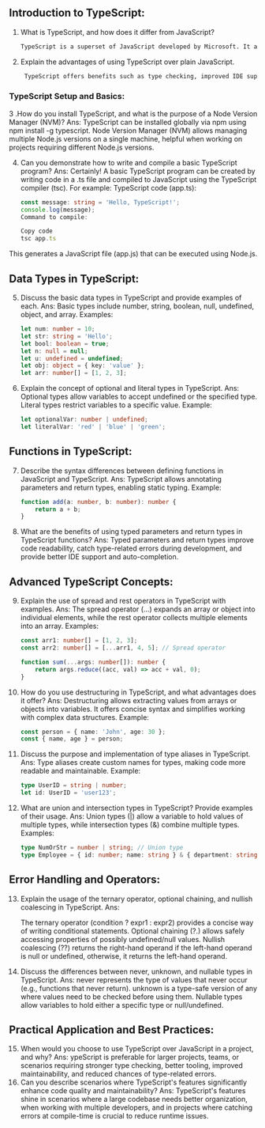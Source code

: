 ## Introduction to TypeScript:
1. What is TypeScript, and how does it differ from JavaScript?
   
    ```markdown
    TypeScript is a superset of JavaScript developed by Microsoft. It adds optional static typing, enhanced tooling, and better code organization features. TypeScript code needs to be transpiled into JavaScript to run in browsers.

2. Explain the advantages of using TypeScript over plain JavaScript.
   ```markdown
    TypeScript offers benefits such as type checking, improved IDE support, better tooling for larger projects, increased code maintainability, early error detection, and improved readability through type annotations.

### TypeScript Setup and Basics:
3 .How do you install TypeScript, and what is the purpose of a Node Version Manager (NVM)?
    Ans:
    TypeScript can be installed globally via npm using npm install -g typescript. Node Version Manager (NVM) allows managing multiple Node.js versions on a single machine, helpful when working on projects requiring different Node.js versions.

4. Can you demonstrate how to write and compile a basic TypeScript program?
    Ans:
    Certainly! A basic TypeScript program can be created by writing code in a .ts file and compiled to JavaScript using the TypeScript compiler (tsc). For example:
    TypeScript code (app.ts):
    ```typescript
    const message: string = 'Hello, TypeScript!';
    console.log(message);
    Command to compile:

    Copy code
    tsc app.ts
This generates a JavaScript file (app.js) that can be executed using Node.js.
## Data Types in TypeScript:
5. Discuss the basic data types in TypeScript and provide examples of each.
    Ans:
    Basic types include number, string, boolean, null, undefined, object, and array. Examples:
    ```typescript
    let num: number = 10;
    let str: string = 'Hello';
    let bool: boolean = true;
    let n: null = null;
    let u: undefined = undefined;
    let obj: object = { key: 'value' };
    let arr: number[] = [1, 2, 3];
6. Explain the concept of optional and literal types in TypeScript.
    Ans:
    Optional types allow variables to accept undefined or the specified type. Literal types restrict variables to a specific value. Example:
    ```typescript
    let optionalVar: number | undefined;
    let literalVar: 'red' | 'blue' | 'green';
## Functions in TypeScript:
7. Describe the syntax differences between defining functions in JavaScript and TypeScript.
    Ans:
    TypeScript allows annotating parameters and return types, enabling static typing. Example:
    ```typescript
    function add(a: number, b: number): number {
        return a + b;
    }
8. What are the benefits of using typed parameters and return types in TypeScript functions?
    Ans:
    Typed parameters and return types improve code readability, catch type-related errors during development, and provide better IDE support and auto-completion.
## Advanced TypeScript Concepts:
9. Explain the use of spread and rest operators in TypeScript with examples.
    Ans:
    The spread operator (...) expands an array or object into individual elements, while the rest operator collects multiple elements into an array. Examples:
    ```typescript
    const arr1: number[] = [1, 2, 3];
    const arr2: number[] = [...arr1, 4, 5]; // Spread operator

    function sum(...args: number[]): number {
        return args.reduce((acc, val) => acc + val, 0);
    }
10. How do you use destructuring in TypeScript, and what advantages does it offer?
    Ans:
    Destructuring allows extracting values from arrays or objects into variables. It offers concise syntax and simplifies working with complex data structures. Example:
    ```typescript
    const person = { name: 'John', age: 30 };
    const { name, age } = person;
11. Discuss the purpose and implementation of type aliases in TypeScript.
    Ans:
    Type aliases create custom names for types, making code more readable and maintainable. Example:
    ```typescript
    type UserID = string | number;
    let id: UserID = 'user123';
12. What are union and intersection types in TypeScript? Provide examples of their usage.
    Ans:
    Union types (|) allow a variable to hold values of multiple types, while intersection types (&) combine multiple types. Examples:
    ```typescript
    type NumOrStr = number | string; // Union type
    type Employee = { id: number; name: string } & { department: string }; // Intersection type
## Error Handling and Operators:
13. Explain the usage of the ternary operator, optional chaining, and nullish coalescing in TypeScript.
    Ans:

    The ternary operator (condition ? expr1 : expr2) provides a concise way of writing conditional statements. Optional chaining (?.) allows safely accessing properties of possibly undefined/null values. Nullish coalescing (??) returns the right-hand operand if the left-hand operand is null or undefined, otherwise, it returns the left-hand operand.
14. Discuss the differences between never, unknown, and nullable types in TypeScript.
    Ans:
    never represents the type of values that never occur (e.g., functions that never return). unknown is a type-safe version of any where values need to be checked before using them. Nullable types allow variables to hold either a specific type or null/undefined.
## Practical Application and Best Practices:
15. When would you choose to use TypeScript over JavaScript in a project, and why?
    Ans:
    ypeScript is preferable for larger projects, teams, or scenarios requiring stronger type checking, better tooling, improved maintainability, and reduced chances of type-related errors.
16. Can you describe scenarios where TypeScript's features significantly enhance code quality and maintainability?
    Ans:
    TypeScript's features shine in scenarios where a large codebase needs better organization, when working with multiple developers, and in projects where catching errors at compile-time is crucial to reduce runtime issues.